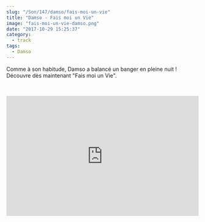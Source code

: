 ```yaml
--- 
slug: "/Son/147/damso/fais-moi-un-vie"
title: "Damso - Fais moi un Vie"
image: "fais-moi-un-vie-damso.png"
date: "2017-10-29 15:25:37"
category:
  - track
tags:
  - Damso
---
```

<p>Comme à son habitude, Damso a balancé un banger en pleine nuit ! Découvre dès maintenant "Fais moi un Vie".</p><br/><p><iframe width="100%" height="315" src="https://www.youtube.com/embed/muz__Osln9I" frameborder="0" allowfullscreen></iframe></p>